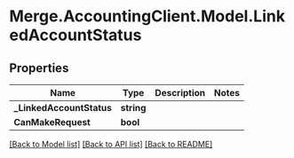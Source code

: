 # Merge.AccountingClient.Model.LinkedAccountStatus

## Properties

Name | Type | Description | Notes
------------ | ------------- | ------------- | -------------
**_LinkedAccountStatus** | **string** |  | 
**CanMakeRequest** | **bool** |  | 

[[Back to Model list]](../README.md#documentation-for-models) [[Back to API list]](../README.md#documentation-for-api-endpoints) [[Back to README]](../README.md)

